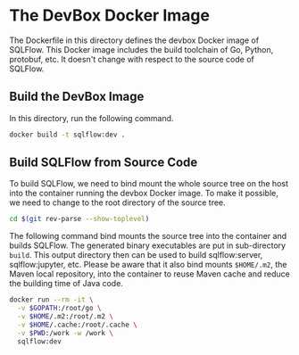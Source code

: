 # The DevBox Docker Image

The Dockerfile in this directory defines the devbox Docker image of
SQLFlow.  This Docker image includes the build toolchain of Go,
Python, protobuf, etc.  It doesn't change with respect to the source
code of SQLFlow.

## Build the DevBox Image

In this directory, run the following command.

```bash
docker build -t sqlflow:dev .
```

## Build SQLFlow from Source Code

To build SQLFlow, we need to bind mount the whole source tree on the
host into the container running the devbox Docker image.  To make it
possible, we need to change to the root directory of the source tree.

```bash
cd $(git rev-parse --show-toplevel)
```

The following command bind mounts the source tree into the container
and builds SQLFlow.  The generated binary executables are put in
sub-directory `build`.  This output directory then can be used to build
sqlflow:server, sqlflow:jupyter, etc. Please be aware that it also
bind mounts `$HOME/.m2`, the Maven local repository, into the container
to reuse Maven cache and reduce the building time of Java code.

```bash
docker run --rm -it \
  -v $GOPATH:/root/go \
  -v $HOME/.m2:/root/.m2 \
  -v $HOME/.cache:/root/.cache \
  -v $PWD:/work -w /work \
  sqlflow:dev
```

